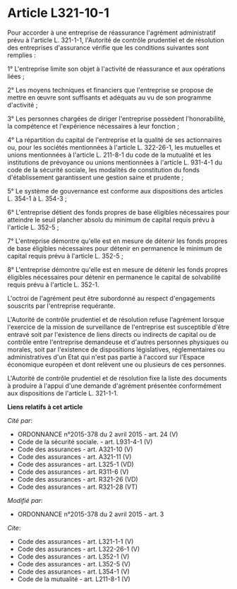 # Article L321-10-1

Pour accorder à une entreprise de réassurance l'agrément administratif prévu à l'article L. 321-1-1, l'Autorité de contrôle
prudentiel et de résolution des entreprises d'assurance vérifie que les conditions suivantes sont remplies : 

1° L'entreprise limite son objet à l'activité de réassurance et aux opérations liées ; 

2° Les moyens techniques et financiers que l'entreprise se propose de mettre en œuvre sont suffisants et adéquats au vu de
son programme d'activité ; 

3° Les personnes chargées de diriger l'entreprise possèdent l'honorabilité, la compétence et l'expérience nécessaires à leur
fonction ; 

4° La répartition du capital de l'entreprise et la qualité de ses actionnaires ou, pour les sociétés mentionnées à l'article
L. 322-26-1, les mutuelles et unions mentionnées à l'article L. 211-8-1 du code de la mutualité et les institutions de
prévoyance ou unions mentionnées à l'article L. 931-4-1 du code de la sécurité sociale, les modalités de constitution du
fonds d'établissement garantissent une gestion saine et prudente ; 

5° Le système de gouvernance est conforme aux dispositions des articles L. 354-1 à L. 354-3 ; 

6° L'entreprise détient des fonds propres de base éligibles nécessaires pour atteindre le seuil plancher absolu du minimum de
capital requis prévu à l'article L. 352-5 ; 

7° L'entreprise démontre qu'elle est en mesure de détenir les fonds propres de base éligibles nécessaires pour détenir en
permanence le minimum de capital requis prévu à l'article L. 352-5 ; 

8° L'entreprise démontre qu'elle est en mesure de détenir les fonds propres éligibles nécessaires pour détenir en permanence
le capital de solvabilité requis prévu à l'article L. 352-1. 

L'octroi de l'agrément peut être subordonné au respect d'engagements souscrits par l'entreprise requérante. 

L'Autorité de contrôle prudentiel et de résolution refuse l'agrément lorsque l'exercice de la mission de surveillance de
l'entreprise est susceptible d'être entravé soit par l'existence de liens directs ou indirects de capital ou de contrôle
entre l'entreprise demandeuse et d'autres personnes physiques ou morales, soit par l'existence de dispositions législatives,
réglementaires ou administratives d'un Etat qui n'est pas partie à l'accord sur l'Espace économique européen et dont relèvent
une ou plusieurs de ces personnes. 

L'Autorité de contrôle prudentiel et de résolution fixe la liste des documents à produire à l'appui d'une demande d'agrément
présentée conformément aux dispositions de l'article L. 321-1-1.

**Liens relatifs à cet article**

_Cité par_:

  - ORDONNANCE n°2015-378 du 2 avril 2015 - art. 24 (V)
  - Code de la sécurité sociale. - art. L931-4-1 (V)
  - Code des assurances - art. A321-10 (V)
  - Code des assurances - art. A321-11 (V)
  - Code des assurances - art. L325-1 (VD)
  - Code des assurances - art. R311-6 (V)
  - Code des assurances - art. R321-26 (VD)
  - Code des assurances - art. R321-28 (VT)

_Modifié par_:

  - ORDONNANCE n°2015-378 du 2 avril 2015 - art. 3

_Cite_:

  - Code des assurances - art. L321-1-1 (V)
  - Code des assurances - art. L322-26-1 (V)
  - Code des assurances - art. L352-1 (V)
  - Code des assurances - art. L352-5 (V)
  - Code des assurances - art. L354-1 (V)
  - Code de la mutualité - art. L211-8-1 (V)
